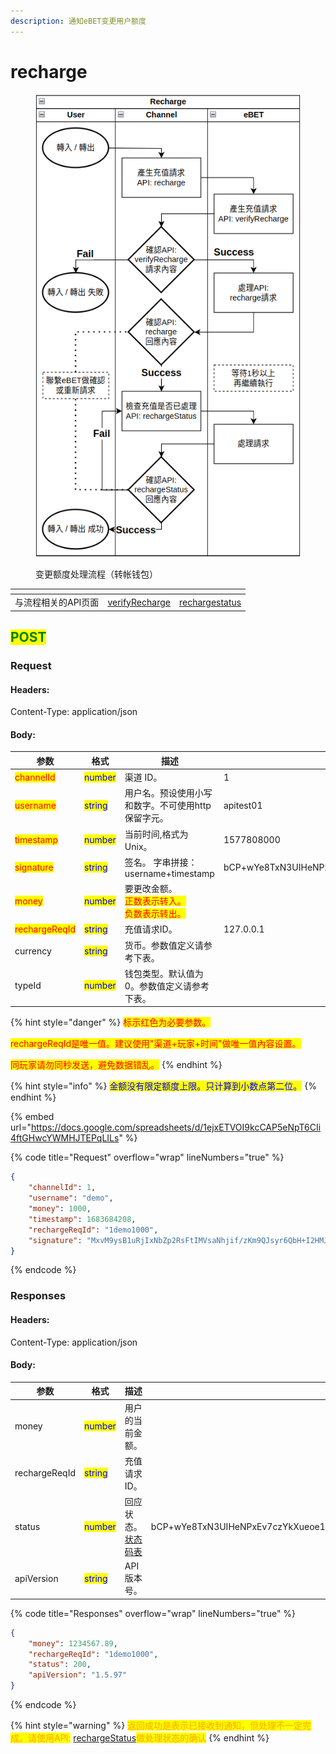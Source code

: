 ```yaml
---
description: 通知eBET变更用户额度
---
```


# recharge

<div data-full-width="false">

<figure><img src="../../../.gitbook/assets/recharge double.png" alt="变更额度处理流程（转帐钱包）"><figcaption><p>变更额度处理流程（转帐钱包）</p></figcaption></figure>

</div>

<table data-card-size="large" data-view="cards" data-full-width="false"><thead><tr><th></th><th></th><th></th></tr></thead><tbody><tr><td>与流程相关的API页面</td><td><a href="../ebet-post/verifyrecharge.md">verifyRecharge</a></td><td><a href="rechargestatus.md">rechargestatus</a></td></tr></tbody></table>

## <mark style="color:green;">POST</mark>

### **Request**

#### Headers:

Content-Type: application/json

#### Body:

<table><thead><tr><th width="164">参数</th><th width="122">格式</th><th>描述</th><th data-hidden>范例</th></tr></thead><tbody><tr><td><mark style="color:red;">channelId</mark></td><td><mark style="color:blue;">number</mark></td><td>渠道 ID。</td><td>1</td></tr><tr><td><mark style="color:red;">username</mark></td><td><mark style="color:blue;">string</mark></td><td>用户名。预设使用小写和数字。不可使用http保留字元。</td><td>apitest01</td></tr><tr><td><mark style="color:red;">timestamp</mark></td><td><mark style="color:blue;">number</mark></td><td>当前时间,格式为Unix。</td><td>1577808000</td></tr><tr><td><mark style="color:red;">signature</mark></td><td><mark style="color:blue;">string</mark></td><td>签名。 字串拼接：username+timestamp</td><td>bCP+wYe8TxN3UIHeNPxEv7czYkXueoe1pKSB6IaUDfoR4mtFYcJl3rNFk8Uz84XAHfeD3mNE+p4gECOVw2JxxQ==</td></tr><tr><td><mark style="color:red;">money</mark></td><td><mark style="color:blue;">number</mark></td><td>要更改金额。 <br><mark style="color:red;">正数表示转入。</mark> <br><mark style="color:red;">负数表示转出。</mark></td><td></td></tr><tr><td><mark style="color:red;">rechargeReqId</mark></td><td><mark style="color:blue;">string</mark></td><td>充值请求ID。</td><td>127.0.0.1</td></tr><tr><td>currency</td><td><mark style="color:blue;">string</mark></td><td>货币。参数值定义请参考下表。</td><td></td></tr><tr><td>typeId</td><td><mark style="color:blue;">number</mark></td><td>钱包类型。默认值为0。参数值定义请参考下表。</td><td></td></tr></tbody></table>

{% hint style="danger" %}
<mark style="color:red;">标示红色为必要参数。</mark>

<mark style="color:red;">rechargeReqId是唯一值。建议使用"渠道+玩家+时间"做唯一值內容设置。</mark>

<mark style="color:red;">同玩家请勿同秒发送，避免数据错乱。</mark>
{% endhint %}

{% hint style="info" %}
<mark style="color:blue;">金额没有限定额度上限。只计算到小数点第二位。</mark>
{% endhint %}

{% embed url="https://docs.google.com/spreadsheets/d/1ejxETVOI9kcCAP5eNpT6CIi4ftGHwcYWMHJTEPqLILs" %}

{% code title="Request" overflow="wrap" lineNumbers="true" %}
```json
{
    "channelId": 1,
    "username": "demo",
    "money": 1000,
    "timestamp": 1683684208,
    "rechargeReqId": "1demo1000",
    "signature": "MxvM9ysB1uRjIxNbZp2RsFtIMVsaNhjif/zKm9QJsyr6QbH+I2HMJbL8qwaVZTD0tDFXs33Z1C6dJo0HYH4rXg=="
}
```
{% endcode %}

### **Responses**

#### Headers:

Content-Type: application/json

#### Body:

<table><thead><tr><th width="164">参数</th><th width="119">格式</th><th>描述</th><th data-hidden>范例</th></tr></thead><tbody><tr><td>money</td><td><mark style="color:blue;">number</mark></td><td>用户的当前金额。</td><td></td></tr><tr><td>rechargeReqId</td><td><mark style="color:blue;">string</mark></td><td>充值请求ID。</td><td></td></tr><tr><td>status</td><td><mark style="color:blue;">number</mark></td><td>回应状态。<a href="../../ebet-zhuang-tai-ma.md#ebet-xiang-ying-de-zhuang-tai-dai-ma">状态码表</a></td><td>bCP+wYe8TxN3UIHeNPxEv7czYkXueoe1pKSB6IaUDfoR4mtFYcJl3rNFk8Uz84XAHfeD3mNE+p4gECOVw2JxxQ==</td></tr><tr><td>apiVersion</td><td><mark style="color:blue;">string</mark></td><td>API版本号。</td><td></td></tr></tbody></table>

{% code title="Responses" overflow="wrap" lineNumbers="true" %}
```json
{
    "money": 1234567.89,
    "rechargeReqId": "1demo1000",
    "status": 200,
    "apiVersion": "1.5.97"
}
```
{% endcode %}

{% hint style="warning" %}
<mark style="color:orange;">返回成功是表示已接收到通知，但处理不一定完成。请使用API:</mark> [rechargeStatus](rechargestatus.md)<mark style="color:orange;">做处理状态的确认</mark>
{% endhint %}
